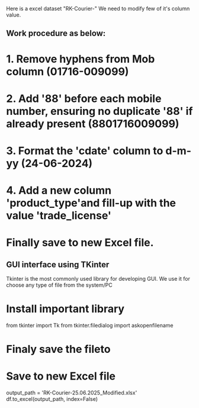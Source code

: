 Here is a excel dataset "RK-Courier-"
We need to modify few of it's column value.

## Work procedure as below:
# 1. Remove hyphens from Mob column (01716-009099)
# 2. Add '88' before each mobile number, ensuring no duplicate '88' if already present (8801716009099)
# 3. Format the 'cdate' column to d-m-yy (24-06-2024)
# 4. Add a new column 'product_type'and fill-up with the value 'trade_license'
# Finally save to new Excel file.

## GUI interface using TKinter
Tkinter is the most commonly used library for developing GUI.
We use it for choose any type of file from the system/PC

# Install important library
from tkinter import Tk
from tkinter.filedialog import askopenfilename

# Finaly save the fileto 
# Save to new Excel file
output_path = 'RK-Courier-25.06.2025_Modified.xlsx'
df.to_excel(output_path, index=False)
